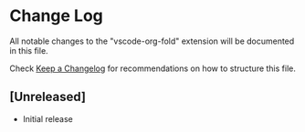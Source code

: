 # Change Log

All notable changes to the "vscode-org-fold" extension will be documented in this file.

Check [Keep a Changelog](http://keepachangelog.com/) for recommendations on how to structure this file.

## [Unreleased]

- Initial release